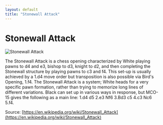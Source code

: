```yaml
---
layout: default
title: "Stonewall Attack"
---
```


# Stonewall Attack

![Stonewall Attack](https://www.thechesswebsite.com/wp-content/uploads/2013/03/stonewall-attack-featured1.jpg)

The Stonewall Attack is a chess opening characterized by White playing pawns to d4 and e3, bishop to d3, knight to d2, and then completing the Stonewall structure by playing pawns to c3 and f4. This set-up is usually achieved by a 1.d4 move order but transposition is also possible via Bird's Opening, 1.f4. The Stonewall Attack is a system; White heads for a very specific pawn formation, rather than trying to memorize long lines of different variations. Black can set up in various ways in response, but MCO-15 gives the following as a main line: 1.d4 d5 2.e3 Nf6 3.Bd3 c5 4.c3 Nc6 5.f4.

Source: [https://en.wikipedia.org/wiki/Stonewall_Attack](https://en.wikipedia.org/wiki/Stonewall_Attack)
